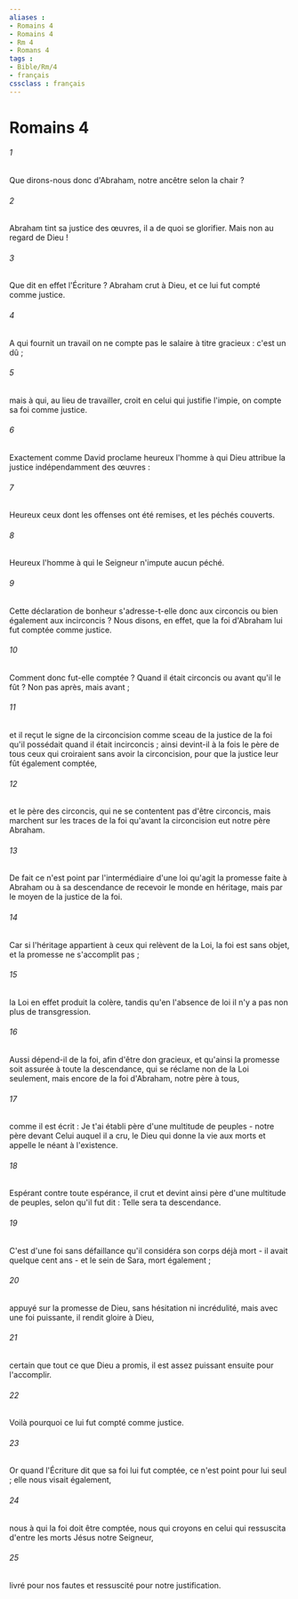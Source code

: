 ```yaml
---
aliases : 
- Romains 4
- Romains 4
- Rm 4
- Romans 4
tags : 
- Bible/Rm/4
- français
cssclass : français
---
```


# Romains 4

###### 1
Que dirons-nous donc d'Abraham, notre ancêtre selon la chair ? 
###### 2
Abraham tint sa justice des œuvres, il a de quoi se glorifier. Mais non au regard de Dieu ! 
###### 3
Que dit en effet l'Écriture ? Abraham crut à Dieu, et ce lui fut compté comme justice. 
###### 4
A qui fournit un travail on ne compte pas le salaire à titre gracieux : c'est un dû ; 
###### 5
mais à qui, au lieu de travailler, croit en celui qui justifie l'impie, on compte sa foi comme justice. 
###### 6
Exactement comme David proclame heureux l'homme à qui Dieu attribue la justice indépendamment des œuvres : 
###### 7
Heureux ceux dont les offenses ont été remises, et les péchés couverts. 
###### 8
Heureux l'homme à qui le Seigneur n'impute aucun péché. 
###### 9
Cette déclaration de bonheur s'adresse-t-elle donc aux circoncis ou bien également aux incirconcis ? Nous disons, en effet, que la foi d'Abraham lui fut comptée comme justice. 
###### 10
Comment donc fut-elle comptée ? Quand il était circoncis ou avant qu'il le fût ? Non pas après, mais avant ; 
###### 11
et il reçut le signe de la circoncision comme sceau de la justice de la foi qu'il possédait quand il était incirconcis ; ainsi devint-il à la fois le père de tous ceux qui croiraient sans avoir la circoncision, pour que la justice leur fût également comptée, 
###### 12
et le père des circoncis, qui ne se contentent pas d'être circoncis, mais marchent sur les traces de la foi qu'avant la circoncision eut notre père Abraham. 
###### 13
De fait ce n'est point par l'intermédiaire d'une loi qu'agit la promesse faite à Abraham ou à sa descendance de recevoir le monde en héritage, mais par le moyen de la justice de la foi. 
###### 14
Car si l'héritage appartient à ceux qui relèvent de la Loi, la foi est sans objet, et la promesse ne s'accomplit pas ; 
###### 15
la Loi en effet produit la colère, tandis qu'en l'absence de loi il n'y a pas non plus de transgression. 
###### 16
Aussi dépend-il de la foi, afin d'être don gracieux, et qu'ainsi la promesse soit assurée à toute la descendance, qui se réclame non de la Loi seulement, mais encore de la foi d'Abraham, notre père à tous, 
###### 17
comme il est écrit : Je t'ai établi père d'une multitude de peuples - notre père devant Celui auquel il a cru, le Dieu qui donne la vie aux morts et appelle le néant à l'existence. 
###### 18
Espérant contre toute espérance, il crut et devint ainsi père d'une multitude de peuples, selon qu'il fut dit : Telle sera ta descendance. 
###### 19
C'est d'une foi sans défaillance qu'il considéra son corps déjà mort - il avait quelque cent ans - et le sein de Sara, mort également ; 
###### 20
appuyé sur la promesse de Dieu, sans hésitation ni incrédulité, mais avec une foi puissante, il rendit gloire à Dieu, 
###### 21
certain que tout ce que Dieu a promis, il est assez puissant ensuite pour l'accomplir. 
###### 22
Voilà pourquoi ce lui fut compté comme justice. 
###### 23
Or quand l'Écriture dit que sa foi lui fut comptée, ce n'est point pour lui seul ; elle nous visait également, 
###### 24
nous à qui la foi doit être comptée, nous qui croyons en celui qui ressuscita d'entre les morts Jésus notre Seigneur, 
###### 25
livré pour nos fautes et ressuscité pour notre justification. 

